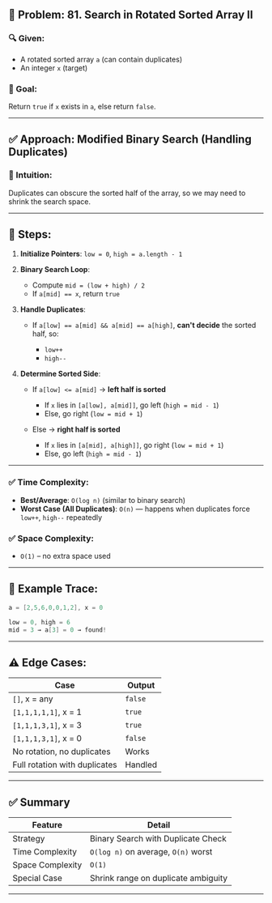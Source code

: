 ## 📝 Problem: **81. Search in Rotated Sorted Array II**

### 🔍 Given:

* A rotated sorted array `a` (can contain duplicates)
* An integer `x` (target)

### 🎯 Goal:

Return `true` if `x` exists in `a`, else return `false`.

---

## ✅ Approach: Modified Binary Search (Handling Duplicates)

### 🔧 Intuition:

Duplicates can obscure the sorted half of the array, so we may need to shrink the search space.

---

## 🔁 Steps:

1. **Initialize Pointers**: `low = 0`, `high = a.length - 1`

2. **Binary Search Loop**:

   * Compute `mid = (low + high) / 2`
   * If `a[mid] == x`, return `true`

3. **Handle Duplicates**:

   * If `a[low] == a[mid] && a[mid] == a[high]`, **can't decide** the sorted half, so:

     * `low++`
     * `high--`

4. **Determine Sorted Side**:

   * If `a[low] <= a[mid]` → **left half is sorted**

     * If `x` lies in `[a[low], a[mid]]`, go left (`high = mid - 1`)
     * Else, go right (`low = mid + 1`)
   * Else → **right half is sorted**

     * If `x` lies in `[a[mid], a[high]]`, go right (`low = mid + 1`)
     * Else, go left (`high = mid - 1`)

---

### ✅ Time Complexity:

* **Best/Average**: `O(log n)` (similar to binary search)
* **Worst Case (All Duplicates)**: `O(n)` — happens when duplicates force `low++`, `high--` repeatedly

### ✅ Space Complexity:

* `O(1)` – no extra space used

---

## 🧪 Example Trace:

```java
a = [2,5,6,0,0,1,2], x = 0

low = 0, high = 6
mid = 3 → a[3] = 0 → found!
```

---

## ⚠️ Edge Cases:

| Case                          | Output  |
| ----------------------------- | ------- |
| `[]`, x = any                 | `false` |
| `[1,1,1,1,1]`, x = 1          | `true`  |
| `[1,1,1,3,1]`, x = 3          | `true`  |
| `[1,1,1,3,1]`, x = 0          | `false` |
| No rotation, no duplicates    | Works   |
| Full rotation with duplicates | Handled |

---

## ✅ Summary

| Feature          | Detail                              |
| ---------------- | ----------------------------------- |
| Strategy         | Binary Search with Duplicate Check  |
| Time Complexity  | `O(log n)` on average, `O(n)` worst |
| Space Complexity | `O(1)`                              |
| Special Case     | Shrink range on duplicate ambiguity |

---
